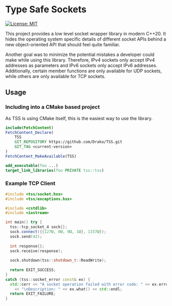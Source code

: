 # Type Safe Sockets

[![License: MIT](https://img.shields.io/badge/License-MIT-yellow.svg)](https://opensource.org/licenses/MIT)

This project provides a low level socket wrapper library in modern C++20.
It hides the operating system specific details of different socket APIs behind
a new object-oriented API that should feel quite familiar.

Another goal was to minimize the potential mistakes a developer could make
while using this library.
Therefore, IPv4 sockets only accept IPv4 addresses as parameters and IPv6 sockets only accept IPv6 addresses.
Additionally, certain member functions are only available for UDP sockets, while others are only available for TCP
sockets.

## Usage

### Including into a CMake based project

As TSS is using CMake itself, this is the easiest way to use the library.

```cmake
include(FetchContent)
FetchContent_Declare(
    TSS
    GIT_REPOSITORY https://github.com/Drako/TSS.git
    GIT_TAG <current-version>
)
FetchContent_MakeAvailable(TSS)

add_executable(foo ...)
target_link_libraries(foo PRIVATE tss::tss)
```

### Example TCP Client

```cpp
#include <tss/socket.hxx>
#include <tss/exceptions.hxx>

#include <cstdlib>
#include <iostream>

int main() try {
  tss::tcp_socket_4 sock{};
  sock.connect({{127U, 0U, 0U, 1U}, 1337U});
  sock.send(42);
  
  int response{};
  sock.receive(response);
  
  sock.shutdown(tss::shutdown_t::ReadWrite);
  
  return EXIT_SUCCESS;
}
catch (tss::socket_error const& ex) {
  std::cerr << "A socket operation failed with error code: " << ex.error_code()
    << "\nDescription: " << ex.what() << std::endl;
  return EXIT_FAILURE;
}
```
